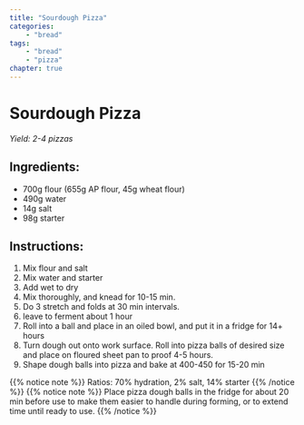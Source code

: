 ```yaml
---
title: "Sourdough Pizza"
categories: 
    - "bread"
tags:
    - "bread"
    - "pizza"
chapter: true
---
```

# Sourdough Pizza
*Yield: 2-4 pizzas*

## Ingredients:

- 700g flour (655g AP flour, 45g wheat flour)
- 490g water
- 14g salt
- 98g starter

## Instructions:

1. Mix flour and salt
2. Mix water and starter
3. Add wet to dry
4. Mix thoroughly, and knead for 10-15 min.
5. Do 3 stretch and folds at 30 min intervals.
6. leave to ferment about 1 hour
7. Roll into a ball and place in an oiled bowl, and put it in a fridge for 14+ hours
8. Turn dough out onto work surface. Roll into pizza balls of desired size and place on
floured sheet pan to proof 4-5 hours.
9. Shape dough balls into pizza and bake at 400-450 for 15-20 min

{{% notice note %}}
 Ratios: 70% hydration, 2% salt, 14% starter
{{% /notice %}}
{{% notice note %}}
 Place pizza dough balls in the fridge for about 20 min before use to make them easier to
handle during forming, or to extend time until ready to use.
{{% /notice %}}
